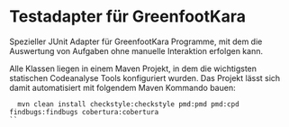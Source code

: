 Testadapter für GreenfootKara
=============================

Spezieller JUnit Adapter für GreenfootKara Programme, mit dem die Auswertung von
Aufgaben ohne manuelle Interaktion erfolgen kann.

Alle Klassen liegen in einem Maven Projekt, in dem die wichtigsten
statischen Codeanalyse Tools konfiguriert wurden. Das Projekt lässt sich damit
automatisiert mit folgendem Maven Kommando bauen:

```
  mvn clean install checkstyle:checkstyle pmd:pmd pmd:cpd findbugs:findbugs cobertura:cobertura
``